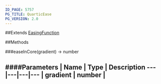 ```yaml
---
ID_PAGE: 5757
PG_TITLE: QuarticEase
PG_VERSION: 2.0
---
```


##Extends [EasingFunction](page.php?p=5748)


##Methods

###easeInCore(gradient) &rarr; number

####Parameters
 | Name | Type | Description
---|---|---|---
 | gradient | number | 
---
